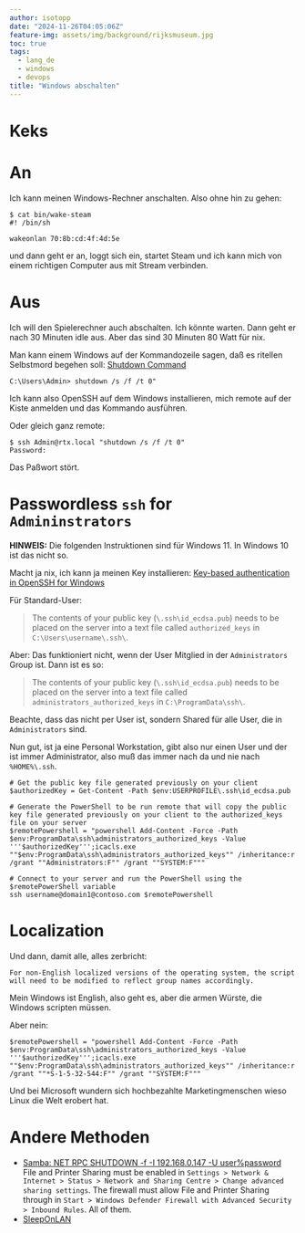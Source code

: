 ```yaml
---
author: isotopp
date: "2024-11-26T04:05:06Z"
feature-img: assets/img/background/rijksmuseum.jpg
toc: true
tags:
  - lang_de
  - windows
  - devops
title: "Windows abschalten"
---
```


# Keks

# An

Ich kann meinen Windows-Rechner anschalten.
Also ohne hin zu gehen:

```console
$ cat bin/wake-steam
#! /bin/sh

wakeonlan 70:8b:cd:4f:4d:5e
```
und dann geht er an, loggt sich ein, startet Steam und ich kann mich von einem richtigen Computer aus mit Stream verbinden.

# Aus

Ich will den Spielerechner auch abschalten.
Ich könnte warten.
Dann geht er nach 30 Minuten idle aus. 
Aber das sind 30 Minuten 80 Watt für nix.

Man kann einem Windows auf der Kommandozeile sagen, daß es ritellen Selbstmord begehen soll:
[Shutdown Command](https://learn.microsoft.com/en-us/windows-server/administration/windows-commands/shutdown)

```
C:\Users\Admin> shutdown /s /f /t 0"
```

Ich kann also OpenSSH auf dem Windows installieren, mich remote auf der Kiste anmelden und das Kommando ausführen.

Oder gleich ganz remote:

```console
$ ssh Admin@rtx.local "shutdown /s /f /t 0"
Password:
```

Das Paßwort stört.

# Passwordless `ssh` for `Admininstrators`

**HINWEIS:** Die folgenden Instruktionen sind für Windows 11. In Windows 10 ist das nicht so.

Macht ja nix, ich kann ja meinen Key installieren:
[Key-based authentication in OpenSSH for Windows](https://learn.microsoft.com/en-us/windows-server/administration/openssh/openssh_keymanagement)

Für Standard-User:
> The contents of your public key (`\.ssh\id_ecdsa.pub`)
> needs to be placed on the server into a text file called `authorized_keys` in `C:\Users\username\.ssh\`.

Aber: Das funktioniert nicht, wenn der User Mitglied in der `Administrators` Group ist.
Dann ist es so:

> The contents of your public key (`\.ssh\id_ecdsa.pub`)
> needs to be placed on the server into a text file called `administrators_authorized_keys` in `C:\ProgramData\ssh\`.

Beachte, dass das nicht per User ist, sondern Shared für alle User, die in `Administrators` sind.

Nun gut, ist ja eine Personal Workstation, gibt also nur einen User und der ist immer Administrator, also muß das immer nach da und nie nach `%HOME%\.ssh`.

```console
# Get the public key file generated previously on your client
$authorizedKey = Get-Content -Path $env:USERPROFILE\.ssh\id_ecdsa.pub

# Generate the PowerShell to be run remote that will copy the public key file generated previously on your client to the authorized_keys file on your server
$remotePowershell = "powershell Add-Content -Force -Path $env:ProgramData\ssh\administrators_authorized_keys -Value '''$authorizedKey''';icacls.exe ""$env:ProgramData\ssh\administrators_authorized_keys"" /inheritance:r /grant ""Administrators:F"" /grant ""SYSTEM:F"""

# Connect to your server and run the PowerShell using the $remotePowerShell variable
ssh username@domain1@contoso.com $remotePowershell
```

# Localization

Und dann, damit alle, alles zerbricht:

```console
For non-English localized versions of the operating system, the script will need to be modified to reflect group names accordingly. 
```

Mein Windows ist English, also geht es, aber die armen Würste, die Windows scripten müssen.

Aber nein:

```console
$remotePowershell = "powershell Add-Content -Force -Path $env:ProgramData\ssh\administrators_authorized_keys -Value '''$authorizedKey''';icacls.exe ""$env:ProgramData\ssh\administrators_authorized_keys"" /inheritance:r /grant ""*S-1-5-32-544:F"" /grant ""SYSTEM:F"""
```

Und bei Microsoft wundern sich hochbezahlte Marketingmenschen wieso Linux die Welt erobert hat.

# Andere Methoden

- [Samba: NET RPC SHUTDOWN -f -I 192.168.0.147 -U user%password](https://superuser.com/questions/1746456/windows-11-net-rpc-shutdown)
  File and Printer Sharing must be enabled in `Settings > Network & Internet > Status > Network and Sharing Centre > Change advanced sharing settings`.
  The firewall must allow File and Printer Sharing through in `Start > Windows Defender Firewall with Advanced Security > Inbound Rules`. All of them.
- [SleepOnLAN](https://github.com/brann0n/SleepOnLan)
